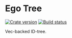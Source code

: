 # Ego Tree

[![Crate version][crate-badge]][crate]
[![Build status][travis-badge]][travis]

[crate]: https://crates.io/crates/ego-tree
[travis]: https://travis-ci.org/programble/ego-tree
[crate-badge]: https://img.shields.io/crates/v/ego-tree.svg
[travis-badge]: https://img.shields.io/travis/programble/ego-tree.svg

Vec-backed ID-tree.
